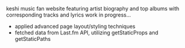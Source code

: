keshi music fan website featuring artist biography and top albums with corresponding tracks and lyrics
work in progress...
- applied advanced page layout/styling techniques
- fetched data from Last.fm API, utilizing getStaticProps and getStaticPaths
